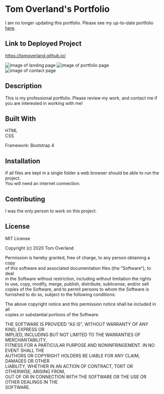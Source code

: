 # Tom Overland's Portfolio

I am no longer updating this portfolio.  Please see my up-to-date portfolio [here](https://www.tomoverland.com).

## Link to Deployed Project
https://tomoverland.github.io/  

![image of landing page](https://github.com/TomOverland/tomoverland.github.io/blob/master/assets/IndexImg.JPG)
![image of portfolio page](https://github.com/TomOverland/tomoverland.github.io/blob/master/assets/ProjectsImg.JPG)
![image of contact page](https://github.com/TomOverland/tomoverland.github.io/blob/master/assets/ContactImg.JPG)

## Description
This is my professional portfolio.  Please review my work, and contact me if you are interested in working with me!

## Built With
HTML  
CSS  

Framework: Bootstrap 4

## Installation

If all files are kept in a single folder a web browser should be able to run the project.  
You will need an internet connection.  

## Contributing

I was the only person to work on this project.

## License

MIT License  

Copyright (c) 2020 Tom Overland  

Permission is hereby granted, free of charge, to any person obtaining a copy  
of this software and associated documentation files (the "Software"), to deal  
in the Software without restriction, including without limitation the rights  
to use, copy, modify, merge, publish, distribute, sublicense, and/or sell  
copies of the Software, and to permit persons to whom the Software is  
furnished to do so, subject to the following conditions:  
  
The above copyright notice and this permission notice shall be included in all  
copies or substantial portions of the Software.  

THE SOFTWARE IS PROVIDED "AS IS", WITHOUT WARRANTY OF ANY KIND, EXPRESS OR  
IMPLIED, INCLUDING BUT NOT LIMITED TO THE WARRANTIES OF MERCHANTABILITY,  
FITNESS FOR A PARTICULAR PURPOSE AND NONINFRINGEMENT. IN NO EVENT SHALL THE  
AUTHORS OR COPYRIGHT HOLDERS BE LIABLE FOR ANY CLAIM, DAMAGES OR OTHER  
LIABILITY, WHETHER IN AN ACTION OF CONTRACT, TORT OR OTHERWISE, ARISING FROM,  
OUT OF OR IN CONNECTION WITH THE SOFTWARE OR THE USE OR OTHER DEALINGS IN THE  
SOFTWARE.
